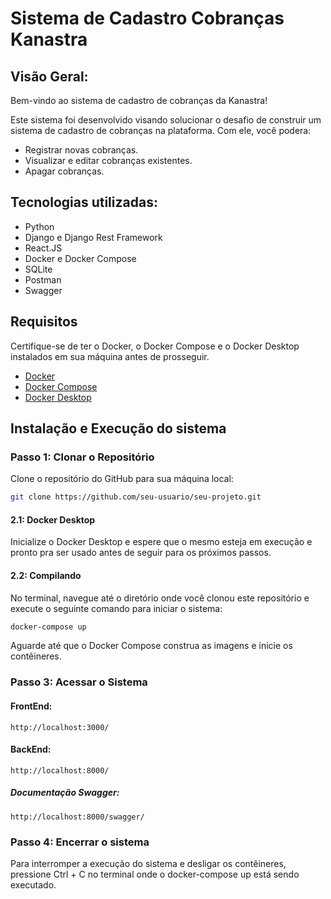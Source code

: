 # Sistema de Cadastro Cobranças Kanastra

## Visão Geral:
Bem-vindo ao sistema de cadastro de cobranças da Kanastra!

Este sistema foi desenvolvido visando solucionar o desafio de construir um sistema de cadastro de cobranças na plataforma. Com ele, você podera:

- Registrar novas cobranças.
- Visualizar e editar cobranças existentes.
- Apagar cobranças.

## Tecnologias utilizadas:

- Python
- Django e Django Rest Framework
- React.JS
- Docker e Docker Compose
- SQLite
- Postman
- Swagger

## Requisitos
Certifique-se de ter o Docker, o Docker Compose e o Docker Desktop instalados em sua máquina antes de prosseguir.

- [Docker](https://docs.docker.com/get-docker/)
- [Docker Compose](https://docs.docker.com/compose/install/)
- [Docker Desktop](https://docs.docker.com/desktop/install/windows-install/)    

## Instalação e Execução do sistema

### Passo 1: Clonar o Repositório
Clone o repositório do GitHub para sua máquina local:

```bash
git clone https://github.com/seu-usuario/seu-projeto.git
```

#### 2.1: Docker Desktop
Inicialize o Docker Desktop e espere que o mesmo esteja em execução e pronto pra ser usado antes de seguir para os próximos passos.

#### 2.2: Compilando
No terminal, navegue até o diretório onde você clonou este repositório e execute o seguinte comando para iniciar o sistema:

```bash
docker-compose up
```

Aguarde até que o Docker Compose construa as imagens e inicie os contêineres.

### Passo 3: Acessar o Sistema

#### FrontEnd:

    http://localhost:3000/

#### BackEnd:
  
    http://localhost:8000/
    
##### Documentação Swagger:

    http://localhost:8000/swagger/

### Passo 4: Encerrar o sistema
Para interromper a execução do sistema e desligar os contêineres, pressione Ctrl + C no terminal onde o docker-compose up está sendo executado.
